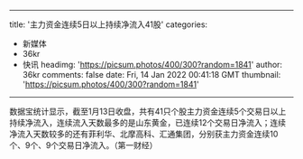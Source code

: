
---
title: '主力资金连续5日以上持续净流入41股'
categories: 
 - 新媒体
 - 36kr
 - 快讯
headimg: 'https://picsum.photos/400/300?random=1841'
author: 36kr
comments: false
date: Fri, 14 Jan 2022 00:41:18 GMT
thumbnail: 'https://picsum.photos/400/300?random=1841'
---

<div>   
数据宝统计显示，截至1月13日收盘，共有41只个股主力资金连续5个交易日以上持续净流入，连续流入天数最多的是山东黄金，已连续12个交易日净流入；连续净流入天数较多的还有菲利华、北摩高科、汇通集团，分别获主力资金连续10个、9个、9个交易日净流入。（第一财经）  
</div>
            